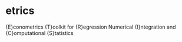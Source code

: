 etrics
======

{E}conometrics {T}oolkit for {R}egression Numerical {I}ntegration and {C}omputational {S}tatistics
